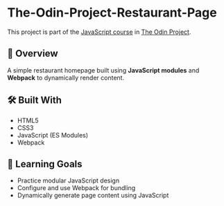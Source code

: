 # The-Odin-Project-Restaurant-Page

This project is part of the [JavaScript course](https://www.theodinproject.com/lessons/node-path-javascript-restaurant-page) in [The Odin Project](https://www.theodinproject.com/).

## 📌 Overview

A simple restaurant homepage built using **JavaScript modules** and **Webpack** to dynamically render content.

## 🛠️ Built With

- HTML5
- CSS3
- JavaScript (ES Modules)
- Webpack

## 🎯 Learning Goals

- Practice modular JavaScript design
- Configure and use Webpack for bundling
- Dynamically generate page content using JavaScript
